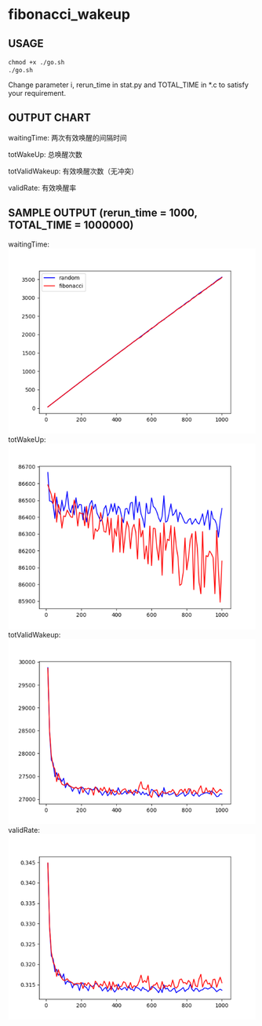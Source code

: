 # fibonacci_wakeup

## USAGE

	chmod +x ./go.sh
	./go.sh

Change parameter i, rerun_time in stat.py and TOTAL_TIME in *.c to satisfy your requirement.

## OUTPUT CHART

waitingTime: 两次有效唤醒的间隔时间

totWakeUp: 总唤醒次数

totValidWakeup: 有效唤醒次数（无冲突）

validRate: 有效唤醒率

## SAMPLE OUTPUT (rerun_time = 1000, TOTAL_TIME = 1000000)

waitingTime:
![](https://github.com/bonboru93/fibonacci_wakeup/blob/master/waitingTime.png)
totWakeUp:
![](https://github.com/bonboru93/fibonacci_wakeup/blob/master/totWakeup.png)
totValidWakeup:
![](https://github.com/bonboru93/fibonacci_wakeup/blob/master/totValidWakeup.png)
validRate:
![](https://github.com/bonboru93/fibonacci_wakeup/blob/master/validRate.png)

